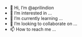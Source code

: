 - 👋 Hi, I’m @aprilindion
- 👀 I’m interested in ...
- 🌱 I’m currently learning ...
- 💞️ I’m looking to collaborate on ...
- 📫 How to reach me ...

<!---
aprilindion/aprilindion is a ✨ special ✨ repository because its `README.md` (this file) appears on your GitHub profile.
You can click the Preview link to take a look at your changes.
--->

